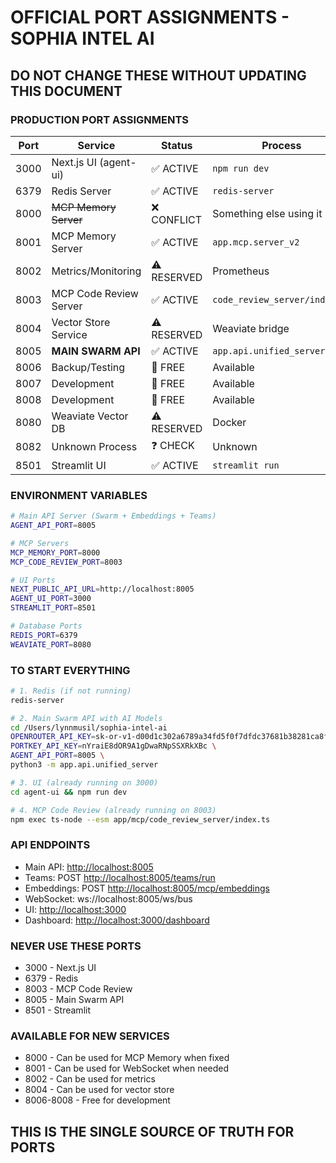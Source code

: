 # OFFICIAL PORT ASSIGNMENTS - SOPHIA INTEL AI

## DO NOT CHANGE THESE WITHOUT UPDATING THIS DOCUMENT

### PRODUCTION PORT ASSIGNMENTS

| Port | Service                | Status      | Process                       |
| ---- | ---------------------- | ----------- | ----------------------------- |
| 3000 | Next.js UI (agent-ui)  | ✅ ACTIVE   | `npm run dev`                 |
| 6379 | Redis Server           | ✅ ACTIVE   | `redis-server`                |
| 8000 | ~~MCP Memory Server~~  | ❌ CONFLICT | Something else using it       |
| 8001 | MCP Memory Server      | ✅ ACTIVE   | `app.mcp.server_v2`           |
| 8002 | Metrics/Monitoring     | ⚠️ RESERVED | Prometheus                    |
| 8003 | MCP Code Review Server | ✅ ACTIVE   | `code_review_server/index.ts` |
| 8004 | Vector Store Service   | ⚠️ RESERVED | Weaviate bridge               |
| 8005 | **MAIN SWARM API**     | ✅ ACTIVE   | `app.api.unified_server`      |
| 8006 | Backup/Testing         | 🚫 FREE     | Available                     |
| 8007 | Development            | 🚫 FREE     | Available                     |
| 8008 | Development            | 🚫 FREE     | Available                     |
| 8080 | Weaviate Vector DB     | ⚠️ RESERVED | Docker                        |
| 8082 | Unknown Process        | ❓ CHECK    | Unknown                       |
| 8501 | Streamlit UI           | ✅ ACTIVE   | `streamlit run`               |

### ENVIRONMENT VARIABLES

```bash
# Main API Server (Swarm + Embeddings + Teams)
AGENT_API_PORT=8005

# MCP Servers
MCP_MEMORY_PORT=8000
MCP_CODE_REVIEW_PORT=8003

# UI Ports
NEXT_PUBLIC_API_URL=http://localhost:8005
AGENT_UI_PORT=3000
STREAMLIT_PORT=8501

# Database Ports
REDIS_PORT=6379
WEAVIATE_PORT=8080
```

### TO START EVERYTHING

```bash
# 1. Redis (if not running)
redis-server

# 2. Main Swarm API with AI Models
cd /Users/lynnmusil/sophia-intel-ai
OPENROUTER_API_KEY=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 \
PORTKEY_API_KEY=nYraiE8dOR9A1gDwaRNpSSXRkXBc \
AGENT_API_PORT=8005 \
python3 -m app.api.unified_server

# 3. UI (already running on 3000)
cd agent-ui && npm run dev

# 4. MCP Code Review (already running on 8003)
npm exec ts-node --esm app/mcp/code_review_server/index.ts
```

### API ENDPOINTS

- Main API: <http://localhost:8005>
- Teams: POST <http://localhost:8005/teams/run>
- Embeddings: POST <http://localhost:8005/mcp/embeddings>
- WebSocket: ws://localhost:8005/ws/bus
- UI: <http://localhost:3000>
- Dashboard: <http://localhost:3000/dashboard>

### NEVER USE THESE PORTS

- 3000 - Next.js UI
- 6379 - Redis
- 8003 - MCP Code Review
- 8005 - Main Swarm API
- 8501 - Streamlit

### AVAILABLE FOR NEW SERVICES

- 8000 - Can be used for MCP Memory when fixed
- 8001 - Can be used for WebSocket when needed
- 8002 - Can be used for metrics
- 8004 - Can be used for vector store
- 8006-8008 - Free for development

## THIS IS THE SINGLE SOURCE OF TRUTH FOR PORTS
